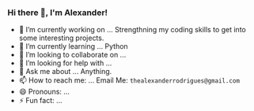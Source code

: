 ### Hi there 👋, I'm Alexander!

<!--**LX5321/LX5321** is a ✨ _special_ ✨ repository because its `README.md` (this file) appears on your GitHub profile.
-->
- 🔭 I’m currently working on ...
     Strengthning my coding skills to get into some interesting projects.
- 🌱 I’m currently learning ...
     Python
- 👯 I’m looking to collaborate on ...
- 🤔 I’m looking for help with ...
- 💬 Ask me about ...
     Anything.
- 📫 How to reach me: ...
     Email Me: `thealexanderrodrigues@gmail.com`
- 😄 Pronouns: ...
- ⚡ Fun fact: ...

